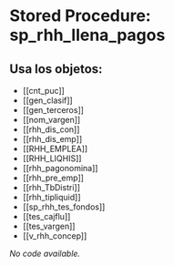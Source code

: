 # Stored Procedure: sp_rhh_llena_pagos

## Usa los objetos:
- [[cnt_puc]]
- [[gen_clasif]]
- [[gen_terceros]]
- [[nom_vargen]]
- [[rhh_dis_con]]
- [[rhh_dis_emp]]
- [[RHH_EMPLEA]]
- [[RHH_LIQHIS]]
- [[rhh_pagonomina]]
- [[rhh_pre_emp]]
- [[rhh_TbDistri]]
- [[rhh_tipliquid]]
- [[sp_rhh_tes_fondos]]
- [[tes_cajflu]]
- [[tes_vargen]]
- [[v_rhh_concep]]

*No code available.*
